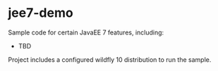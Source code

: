 # jee7-demo

Sample code for certain JavaEE 7 features, including:
* TBD

Project includes a configured wildfly 10 distribution to run the sample.